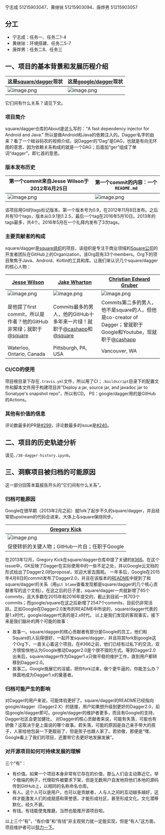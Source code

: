 宁志成 51215903047、黄继铱 51215903094、唐烨男 51215903057
## 分工

- 宁志成：任务一、任务二1-4
- 黄继铱：环境搭建、任务二5-7
- 唐烨男：任务二8、任务三
## 一、项目的基本背景和发展历程介绍
| 这是[square/dagger](https://github.com/square/dagger)现状 | 这是[google/dagger](https://github.com/google/dagger)现状 |
| --- | --- |
| ![image.png](https://cdn.nlark.com/yuque/0/2022/png/21625412/1652409946270-b8a8e634-4163-4a6b-ba00-1193dd3e9444.png#clientId=u760821d7-8036-4&crop=0&crop=0&crop=1&crop=1&from=paste&height=686&id=jdZmA&margin=%5Bobject%20Object%5D&name=image.png&originHeight=1372&originWidth=2084&originalType=binary&ratio=1&rotation=0&showTitle=false&size=897472&status=done&style=none&taskId=u2fef1d02-5c15-4773-a8df-f63e97cb239&title=&width=1042) | ![image.png](https://cdn.nlark.com/yuque/0/2022/png/21625412/1652409935769-5e932f2b-4401-42aa-8b6b-869cd035e586.png#clientId=u760821d7-8036-4&crop=0&crop=0&crop=1&crop=1&from=paste&height=686&id=KOxSm&margin=%5Bobject%20Object%5D&name=image.png&originHeight=1372&originWidth=2084&originalType=binary&ratio=1&rotation=0&showTitle=false&size=1925360&status=done&style=none&taskId=uaa88b4b3-0f18-41d7-b2c4-c42a2f9a7ac&title=&width=1042) |

它们间有什么关系？请见下文。
### 项目简介
square/dagger仓库的About是这么写的：“A fast dependency injector for Android and Java.” 所以是做Android和Java的依赖注入的。Dagger名字的由来？看了一个硅谷码农的视频介绍，说Dagger的“Dag”是DAG，也就是有向无环图的意思，因为依赖关系构成的就是一个DAG；后面加“ger”组成了单词“dagger”，即匕首的意思。
### 版本发布历史
| 第一个commit来自Jesse Wilson于2012年6月25日 | 第一个commit的内容：一个`README.md` |
| --- | --- |
| ![image.png](https://cdn.nlark.com/yuque/0/2022/png/21625412/1652412019733-751f553f-ae1f-4a66-b249-7b8d5c5997e4.png#clientId=u10acb2f7-27a4-4&crop=0&crop=0&crop=1&crop=1&from=paste&height=122&id=u3792b20d&margin=%5Bobject%20Object%5D&name=image.png&originHeight=244&originWidth=896&originalType=binary&ratio=1&rotation=0&showTitle=false&size=38624&status=done&style=none&taskId=u8d091222-ee44-4850-a3ea-cc440e2f317&title=&width=448) | ![image.png](https://cdn.nlark.com/yuque/0/2022/png/21625412/1652412005473-79124017-4315-4f24-aed8-73c058a7c088.png#clientId=u10acb2f7-27a4-4&crop=0&crop=0&crop=1&crop=1&from=paste&height=414&id=u9b0e03b7&margin=%5Bobject%20Object%5D&name=image.png&originHeight=828&originWidth=1310&originalType=binary&ratio=1&rotation=0&showTitle=false&size=132929&status=done&style=none&taskId=uc3b8c181-166c-4ba9-8db4-51cd7100d8c&title=&width=655) |

该项目用Git的tags标记版本。第一个版本号为0.9，在2012年11月8日发布。之后共有10个tags，版本从0.9.1到1.2.5，最后一个tag在2016年5月10日。2013年的tags最多，共4个。2016年5月在一个礼拜内发布了3次tags。
### 主要贡献者的构成
square/dagger是[square组织](https://github.com/square)的项目，该组织是专注于商业领域的[Square公司](https://squareup.com/us/en)的开发者团队在GitHub上的Organization，该Org现有33个members。Org下的项目聚焦于Java、Android、Kotlin的工具和库。让我们来认识几个square/dagger的核心人物：

| [Jesse Wilson ](https://github.com/swankjesse) | [Jake Wharton](https://github.com/JakeWharton)  | [Christian Edward Gruber](https://github.com/cgruber)  |
| --- | --- | --- |
| ![image.png](https://cdn.nlark.com/yuque/0/2022/png/21625412/1652350647484-acd62414-2e74-4a14-8d28-e05405582617.png#clientId=u1def27d6-90fc-4&crop=0&crop=0&crop=1&crop=1&from=paste&height=230&id=F8I8q&margin=%5Bobject%20Object%5D&name=image.png&originHeight=460&originWidth=460&originalType=binary&ratio=1&rotation=0&showTitle=false&size=250308&status=done&style=none&taskId=u6975f80d-dc82-4881-95ad-a5737798a73&title=&width=230) | ![image.png](https://cdn.nlark.com/yuque/0/2022/png/21625412/1652342680092-8a65da43-3d7c-40c5-b5f5-cc02c51d8fe8.png#clientId=uec2f7b79-04f3-4&crop=0&crop=0&crop=1&crop=1&from=paste&height=230&id=I8F4d&margin=%5Bobject%20Object%5D&name=image.png&originHeight=460&originWidth=460&originalType=binary&ratio=1&rotation=0&showTitle=false&size=309779&status=done&style=none&taskId=uffd0f7f2-2acd-4953-88bf-6a704c5b866&title=&width=230) | ![image.png](https://cdn.nlark.com/yuque/0/2022/png/21625412/1652343823641-45c1b6c1-9120-4538-b01e-b67248ded000.png#clientId=uec2f7b79-04f3-4&crop=0&crop=0&crop=1&crop=1&from=paste&height=230&id=s4DPs&margin=%5Bobject%20Object%5D&name=image.png&originHeight=460&originWidth=460&originalType=binary&ratio=1&rotation=0&showTitle=false&size=298009&status=done&style=none&taskId=uaf61feb5-b335-43c6-b5aa-9b2e72ce700&title=&width=230) |
| 是他提了first commit，所以是作者？他的GitHub非常绿；就职于[@square](https://github.com/square) | Commits最多的男人，他的GitHub十多年来一片绿！就职于[@cashapp](https://github.com/cashapp)和[@square](https://github.com/square) | Commits第二多的男人，他不是square的人，但他是co-creator of Dagger；曾就职于Google和Youtube，现就职于[@cashapp](https://github.com/cashapp) |
| Waterloo, Ontario, Canada | Pittsburgh, PA, USA | Vancouver, WA |

### CI/CD的使用
项目根目录下存在`.travis.yml`文件，所以用了CI；`.buildscript`目录下的配置文件和脚本文件用于构建项目并“Deploy a jar, source jar, and javadoc jar to Sonatype's snapshot repo”，所以有CD。
PS：google/dagger用的是GitHub的Actions。
### 其他有价值的信息
评论数最多的PR是[#299](https://github.com/square/dagger/pull/299)，评论数最多的issue是[#240](https://github.com/square/dagger/issues/240)。
## 二、项目的历史轨迹分析
请见`./38-dagger-history.ipynb`。
## 三、洞察项目被归档的可能原因
这一部分回答本篇报告开头的“它们间有什么关系”。
### 归档可能原因
Google在很早期（2013年2月之前）就folk了起步不久的square/dagger，并且经常把upstream的代码合进来，大体上与square保持同步。

| [Gregory Kick](https://github.com/gk5885) |
| --- |
| ![image.png](https://cdn.nlark.com/yuque/0/2022/png/21625412/1652350982960-d05e65a3-f516-4dca-ba31-1cded6eef3ea.png#clientId=u1def27d6-90fc-4&crop=0&crop=0&crop=1&crop=1&from=paste&height=230&id=XYFGM&margin=%5Bobject%20Object%5D&name=image.png&originHeight=460&originWidth=460&originalType=binary&ratio=1&rotation=0&showTitle=false&size=348954&status=done&style=none&taskId=ua803fe7f-3322-4afb-9d9d-5e7a39cf1cf&title=&width=230) |
| 促使转折的关键人物；GitHub一片白；任职于Google |

在2013年12月，Gregory Kick在square/dagger仓库中提了关键的[#366](https://github.com/square/dagger/issues/366)。在这个issue中，GK反映了Dagger在实际使用中的一些不足之处，并以Google云文档的形式给出了Dagger2.0的proposal，欢迎大家去围观。
一年多后，Google在2015年4月8日的commit发布了Dagger2.0，并且在该版本的[README](https://github.com/google/dagger/blob/dagger-2.0/README.md)中提到了和square/dagger的关系（用`git blame`查看发现都是square/dagger的几个核心贡献者写的这个文档）。在这之后的日子里，square/dagger一共就新增了65个commits，且大多数在2015年和2016年提交的，截止到目前一共703个commits；而google/square在这之后新增了2547个commits，目前仍非常活跃。正如Google在Dagger2.0发布的README中所说的，square/dagger代表的是1.x时代，google/dagger代表的是2.x时代。
以上是我们发现的客观事实，接下来是我们脑补的两个可能的故事：

- 故事一。square/dagger的核心贡献者有部分是Google的员工，他们和Square的人玩得很好，一起开发square/dagger，并且将其fork到google这个Org下，一直关心着这个项目。在#366之前，他们已经有过私下的交流，双方很愉快地认为Google推动Dagger2.0是个很不错的方式。等到Dagger2.0出来后，square/dagger作为Dagger1.x只做平稳的维护工作，直到用户都转移到Dagger2.0。
- 故事二。Google施展它的淫威，把你fork过来，做个更牛逼的，你能怎么办？体面地成为Dagger1.x的奠基者。
### 归档可能产生的影响
对Dagger的用户来说，可能体验更好了。square/dagger的README已经指向google/dagger（Dagger2.X）的链接，用户如果想升级到更好的Dagger2.0，前往google/dagger即可。google/dagger的维护者更多，而且有Google的支持，Dagger社区会更加健壮。
对Dagger的核心贡献者来说，可能有失落，可能也有骄傲？这取决于是上面说的哪个故事。若失落，可能的原因是自己亲手带大的孩子，人家给他包装一下更靓丽了，但是孩子也跟人家了。若骄傲，那便是“嘿，Google看上了我们的项目，还要带它去更好地发展发展”。
### 对开源项目如何可持续发展的理解
三个“有”：

- 有价值。如果一个项目本身非常有它存在的价值，那么人们会主动靠近它。举个极端的例子，代理软件被要求下架，但是无数用户自发地将他们本地的源码传到GitHub上，以相同的名称命名仓库。
- 有人。这个人可以是用户，也可以是贡献者，人与人之间的互动越多越好，这样才能激发人们的成就感和荣誉感，才能形成社区，甚至形成文化。文化潜移默化，经久不衰。
- 有钱。有钱能使鬼推磨，当然也能推开源项目啦。

以上三个“有”，“有价值”和“有钱”非主观努力就一定能实现，但是“有人”这方面，项目维护者可以[努力一下](https://opensource.guide/)。

